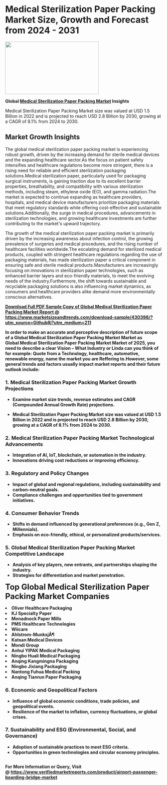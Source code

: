 <H1>Medical Sterilization Paper Packing Market Size, Growth and Forecast from 2024 - 2031</H1><img class="aligncenter size-medium wp-image-584254" src="https://thirdeyenews.in/wp-content/uploads/2024/09/Global-Market-Research-300x168.jpeg" alt="" width="300" height="168" /><p><strong>Global&nbsp;<a href="https://www.marketsizeandtrends.com/download-sample/430398/?utm_source=Github8j?utm_medium=211">Medical Sterilization Paper Packing Market</a> Insights</strong></p><p>Medical Sterilization Paper Packing Market size was valued at USD 1.5 Billion in 2022 and is projected to reach USD 2.8 Billion by 2030, growing at a CAGR of 8.1% from 2024 to 2030.</p><p><h2>Market Growth Insights</h2> <p>The global medical sterilization paper packing market is experiencing robust growth, driven by the increasing demand for sterile medical devices and the expanding healthcare sector.As the focus on patient safety intensifies and healthcare regulations become more stringent, there is a rising need for reliable and efficient sterilization packaging solutions.Medical sterilization paper, particularly used for packaging surgical instruments, is gaining traction due to its excellent barrier properties, breathability, and compatibility with various sterilization methods, including steam, ethylene oxide (EO), and gamma radiation.The market is expected to continue expanding as healthcare providers, hospitals, and medical device manufacturers prioritize packaging materials that meet regulatory standards while offering cost-effective and sustainable solutions.Additionally, the surge in medical procedures, advancements in sterilization technologies, and growing healthcare investments are further contributing to the market's upward trajectory.</p> <p><strong><a href="#"></a></strong></p> <p>The growth of the medical sterilization paper packing market is primarily driven by the increasing awareness about infection control, the growing prevalence of surgeries and medical procedures, and the rising number of healthcare facilities worldwide.The escalating demand for sterilized medical products, coupled with stringent healthcare regulations regarding the use of packaging materials, has made sterilization paper a critical component in ensuring safe and sterile medical products.Manufacturers are increasingly focusing on innovations in sterilization paper technologies, such as enhanced barrier layers and eco-friendly materials, to meet the evolving needs of the industry.Furthermore, the shift towards sustainable and recyclable packaging solutions is also influencing market dynamics, as consumers and healthcare providers alike demand more environmentally conscious alternatives.</p> <p><strong><a href="#"></p><p><span class=""><strong>Download Full PDF Sample Copy of Global Medical Sterilization Paper Packing Market Report</strong> @ <a href="https://www.marketsizeandtrends.com/download-sample/430398/?utm_source=Github8j?utm_medium=211" target="_blank">https://www.marketsizeandtrends.com/download-sample/430398/?utm_source=Github8j?utm_medium=211</a></span></p><p>In order to make an accurate and perceptive description of future scope of a Global&nbsp;Medical Sterilization Paper Packing Market Market as Global&nbsp;Medical Sterilization Paper Packing Market Market of 2025, you need to describe a clear Vision &ndash; What Industry or Linda can you think of for example: Quote from a Technology, healthcare, automotive, renewable energy, name the market you are Reffering to.However, some general trends and factors usually impact market reports and their future outlook include:</p><h3>1.&nbsp;<strong>Medical Sterilization Paper Packing Market Growth Projections</strong></h3><ul><li>Examine market size trends, revenue estimates and CAGR (Compounded Annual Growth Rate) projections.</li><li><p>Medical Sterilization Paper Packing Market size was valued at USD 1.5 Billion in 2022 and is projected to reach USD 2.8 Billion by 2030, growing at a CAGR of 8.1% from 2024 to 2030.</p></li></ul><h3>2.&nbsp;<strong>Medical Sterilization Paper Packing Market Technological Advancements</strong></h3><ul><li>Integration of AI, IoT, blockchain, or automation in the industry.</li><li>Innovations driving cost reductions or improving efficiency.</li></ul><h3>3.&nbsp;<strong>Regulatory and Policy Changes</strong></h3><ul><li>Impact of global and regional regulations, including sustainability and carbon-neutral goals.</li><li>Compliance challenges and opportunities tied to government initiatives.</li></ul><h3>4.&nbsp;<strong>Consumer Behavior Trends</strong></h3><ul><li>Shifts in demand influenced by generational preferences (e.g., Gen Z, Millennials).</li><li>Emphasis on eco-friendly, ethical, or personalized products/services.</li></ul><h3>5.&nbsp;<strong>Global Medical Sterilization Paper Packing Market Competitive Landscape</strong></h3><ul><li>Analysis of key players, new entrants, and partnerships shaping the industry.</li><li>Strategies for differentiation and market penetration.</li></ul><p data-pm-slice="1 1 []"><span style="color: inherit; font-family: inherit; font-size: 25px;">Top Global Medical Sterilization Paper Packing Market Companies</span></p><div class="" data-test-id=""><p><li>Oliver Healthcare Packaging</li><li> KJ Specialty Paper</li><li> Monadnock Paper Mills</li><li> PMS Healthcare Technologies</li><li> Wiicare</li><li> Ahlstrom-MunksjÃ¶</li><li> Katsan Medical Devices</li><li> Mondi Group</li><li> Anhui YIPAK Medical Packaging</li><li> Ningbo Huali Medical Packaging</li><li> Anqing Kangmingna Packaging</li><li> Ningbo Jixiang Packaging</li><li> Nantong Fuhua Medical Packing</li><li> Anqing Tianrun Paper Packaging</li></p></div><h3>6.&nbsp;<strong>Economic and Geopolitical Factors</strong></h3><ul><li>Influence of global economic conditions, trade policies, and geopolitical events.</li><li>Resilience of the market to inflation, currency fluctuations, or global crises.</li></ul><h3>7.&nbsp;<strong>Sustainability and ESG (Environmental, Social, and Governance)</strong></h3><ul><li>Adoption of sustainable practices to meet ESG criteria.</li><li>Opportunities in green technologies and circular economy principles.</li></ul><h2><strong style="font-size: 14px;">For More Information or Query, Visit @&nbsp;</strong><a style="background-color: #ffffff; font-size: 14px;" href="https://www.marketsizeandtrends.com/report/medical-sterilization-paper-packing-market/" target="_blank">https://www.verifiedmarketreports.com/product/airport-passenger-boarding-bridge-market</a></h2>